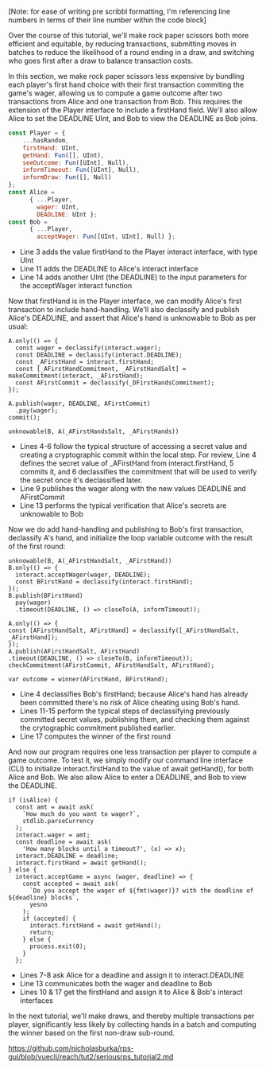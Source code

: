 [Note: for ease of writing pre scribbl formatting, I'm referencing line numbers in terms of their line number within the code block]

Over the course of this tutorial, we'll make rock paper scissors both more efficient and equitable, by reducing transactions, submitting moves in batches to reduce the likelihood of a round ending in a draw, and switching who goes first after a draw to balance transaction costs.

In this section, we make rock paper scissors less expensive by bundling each player's first hand choice with their first transaction commiting the game's wager, allowing us to compute a game outcome after two transactions from Alice and one transaction from Bob. This requires the extension of the Player interface to include a firstHand field. We'll also allow Alice to set the DEADLINE UInt, and Bob to view the DEADLINE as Bob joins.
```javascript
const Player = {
	...hasRandom,
	firstHand: UInt,
	getHand: Fun([], UInt),
	seeOutcome: Fun([UInt], Null),
	informTimeout: Fun([UInt], Null),
	informDraw: Fun([], Null)
};
const Alice =
      { ...Player,
        wager: UInt,
        DEADLINE: UInt };
const Bob =
      { ...Player,
        acceptWager: Fun([UInt, UInt], Null) };
```
- Line 3 adds the value firstHand to the Player interact interface, with type UInt
- Line 11 adds the DEADLINE to Alice's interact interface
- Line 14 adds another UInt (the DEADLINE) to the input parameters for the acceptWager interact function

Now that firstHand is in the Player interface, we can modify Alice's first transaction to include hand-handling. We'll also declassify and publish Alice's DEADLINE, and assert that Alice's hand is unknowable to Bob as per usual:
```
A.only(() => {
  const wager = declassify(interact.wager); 
  const DEADLINE = declassify(interact.DEADLINE);
  const _AFirstHand = interact.firstHand;
  const [_AFirstHandCommitment, _AFirstHandSalt] = makeCommitment(interact, _AFirstHand);
  const AFirstCommit = declassify(_DFirstHandsCommitment);
});

A.publish(wager, DEADLINE, AFirstCommit)
  .pay(wager);
commit();

unknowable(B, A(_AFirstHandsSalt, _AFirstHands))
```
- Lines 4-6 follow the typical structure of accessing a secret value and creating a cryptographic commit within the local step. For review, Line 4 defines the secret value of \_AFirstHand from interact.firstHand, 5 commits it, and 6 declassifies the commitment that will be used to verify the secret once it's declassified later.
- Line 9 publishes the wager along with the new values DEADLINE and AFirstCommit
- Line 13 performs the typical verification that Alice's secrets are unknowable to Bob

Now we do add hand-handling and publishing to Bob's first transaction, declassify A's hand, and initialize the loop variable outcome with the result of the first round:
```
unknowable(B, A(_AFirstHandSalt, _AFirstHand))
B.only(() => {
  interact.acceptWager(wager, DEADLINE); 
  const BFirstHand = declassify(interact.firstHand);
});
B.publish(BFirstHand)
  pay(wager)
  .timeout(DEADLINE, () => closeTo(A, informTimeout));

A.only(() => {
const [AFirstHandSalt, AFirstHand] = declassify([_AFirstHandSalt, _AFirstHand]);
});
A.publish(AFirstHandSalt, AFirstHand)
.timeout(DEADLINE, () => closeTo(B, informTimeout));
checkCommitment(AFirstCommit, AFirstHandSalt, AFirstHand);

var outcome = winner(AFirstHand, BFirstHand);
```
- Line 4 declassifies Bob's firstHand; because Alice's hand has already been committed there's no risk of Alice cheating using Bob's hand.
- Lines 11-15 perform the typical steps of declassifying previously committed secret values, publishing them, and checking them against the crytographic commitment published earlier.
- Line 17 computes the winner of the first round

And now our program requires one less transaction per player to compute a game outcome. To test it, we simply modify our command line interface (CLI) to initialize interact.firstHand to the value of await getHand(), for both Alice and Bob. We also allow Alice to enter a DEADLINE, and Bob to view the DEADLINE.
```
if (isAlice) {
  const amt = await ask(
    `How much do you want to wager?`,
    stdlib.parseCurrency
  );
  interact.wager = amt;
  const deadline = await ask(
    'How many blocks until a timeout?', (x) => x);
  interact.DEADLINE = deadline;
  interact.firstHand = await getHand();
} else {
  interact.acceptGame = async (wager, deadline) => {
    const accepted = await ask(
      `Do you accept the wager of ${fmt(wager)}? with the deadline of ${deadline} blocks`,
      yesno
    );
    if (accepted) {
      interact.firstHand = await getHand();
      return;
    } else {
      process.exit(0);
    }
  };

```
- Lines 7-8 ask Alice for a deadline and assign it to interact.DEADLINE
- Line 13 communicates both the wager and deadline to Bob
- Lines 10 & 17 get the firstHand and assign it to Alice & Bob's interact interfaces

In the next tutorial, we'll make draws, and thereby multiple transactions per player, significantly less likely by collecting hands in a batch and computing the winner based on the first non-draw sub-round.

https://github.com/nicholasburka/rps-gui/blob/vuecli/reach/tut2/seriousrps_tutorial2.md